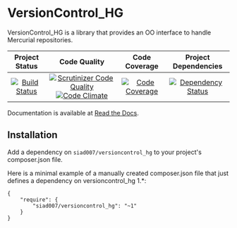 VersionControl_HG
=================

VersionControl_HG is a library that provides an OO interface to handle Mercurial repositories.

| Project Status | Code Quality | Code Coverage | Project Dependencies |
|:-------------------------------------------------------------------------------------------------------:|:------------------------------------------------------------------------------------------------------------------------------------------------------------------------------------:|:--------------------------------------------------------------------------------------------------------------:|:-------------------------------------------------------------------------------------------------------:|
|[![Build Status](https://travis-ci.org/siad007/versioncontrol_hg.png?branch=master)](https://travis-ci.org/siad007/versioncontrol_hg)|[![Scrutinizer Code Quality](https://scrutinizer-ci.com/g/siad007/versioncontrol_hg/badges/quality-score.png?s=58fad0e4e15cab2bda4e29d0d7c166f26d33f4c0)](https://scrutinizer-ci.com/g/siad007/versioncontrol_hg/) [![Code Climate](https://codeclimate.com/github/siad007/versioncontrol_hg/badges/gpa.svg)](https://codeclimate.com/github/siad007/versioncontrol_hg)|[![Code Coverage](https://scrutinizer-ci.com/g/siad007/versioncontrol_hg/badges/coverage.png?s=e80a7752ea39d75e0546103cfc5396f8d0f3b0dd)](https://scrutinizer-ci.com/g/siad007/versioncontrol_hg/)|[![Dependency Status](https://www.versioneye.com/user/projects/53e2ae35e0a2293748000015/badge.svg?style=flat)](https://www.versioneye.com/user/projects/53e2ae35e0a2293748000015)|

Documentation is available at [Read the Docs](https://versioncontrol-hg.readthedocs.org/en/latest/).

## Installation
Add a dependency on `siad007/versioncontrol_hg` to your project's composer.json file.

Here is a minimal example of a manually created composer.json file that just defines a dependency on versioncontrol_hg 1.*:
```
{
    "require": {
        "siad007/versioncontrol_hg": "~1"
    }
}
```
